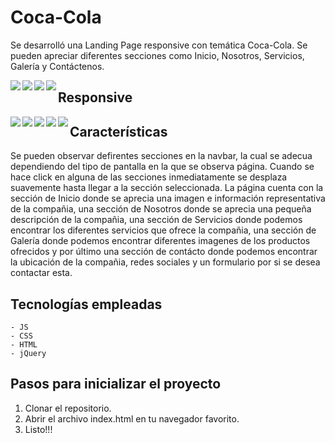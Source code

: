 # Coca-Cola

Se desarrolló una Landing Page responsive con temática Coca-Cola. Se pueden apreciar diferentes secciones como Inicio, Nosotros, Servicios, Galería y Contáctenos.

<img align="left" src="https://user-images.githubusercontent.com/58791994/128621188-af3087d0-dfb8-476f-ab52-02de8ef51b5c.png"/>
<img align="left" src="https://user-images.githubusercontent.com/58791994/128621195-d18378d4-7d63-45e2-81a7-2b81f4ed8179.png"/>
<img align="left" src="https://user-images.githubusercontent.com/58791994/128621212-52885db1-ff4c-4004-94c1-e4767721cd0c.png"/>
<img align="left" src="https://user-images.githubusercontent.com/58791994/128621231-91a249b2-c4c9-4f29-ac61-e540db13cd8b.png"/>

## Responsive

<p align="center">
    <img align="left" src="https://user-images.githubusercontent.com/58791994/128621244-0b494f5f-bd86-464e-ac88-112296f0d9e4.png"/>
</p>

<p align="center">
    <img align="left" src="https://user-images.githubusercontent.com/58791994/128621249-31e017f5-142b-45b7-92c4-5af19a36c843.png"/>
</p>

<p align="center">
    <img align="left" src="https://user-images.githubusercontent.com/58791994/128621261-97aee7be-fa16-4ec2-ba0b-349cab6c4633.png"/>
</p>

<p align="center">
    <img align="left" src="https://user-images.githubusercontent.com/58791994/128621266-24466e90-9fbf-4464-8593-d002702af7f6.png"/>
</p>

<p align="center">
    <img align="left" src="https://user-images.githubusercontent.com/58791994/128621269-8d87aca2-8350-4883-ba73-77c5f54f901c.png"/>
</p>

## Características
Se pueden observar defirentes secciones en la navbar, la cual se adecua dependiendo del tipo de pantalla en la que se observa página. Cuando se hace click en alguna de las secciones inmediatamente se desplaza suavemente hasta llegar a la sección seleccionada. La página cuenta con la sección de Inicio donde se aprecia una imagen e información representativa de la compañia, una sección de Nosotros donde se aprecia una pequeña descripción de la compañia, una sección de Servicios donde podemos encontrar los diferentes servicios que ofrece la compañia, una sección de Galería donde podemos encontrar diferentes imagenes de los productos ofrecidos y por último una sección de contácto donde podemos encontrar la ubicación de la compañia, redes sociales y un formulario por si se desea contactar esta.

## Tecnologías empleadas
    - JS
    - CSS
    - HTML
    - jQuery
    
## Pasos para inicializar el proyecto

1. Clonar el repositorio.
2. Abrir el archivo index.html en tu navegador favorito.
3. Listo!!!
